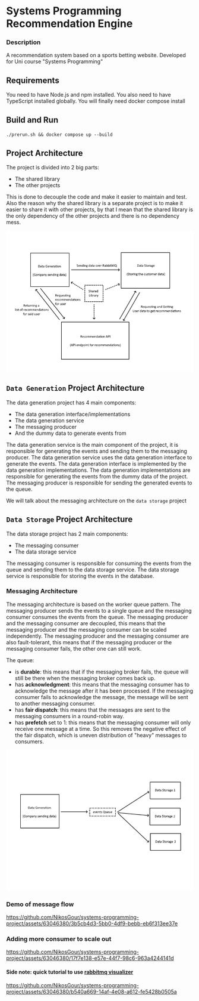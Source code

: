 # Systems Programming Recommendation Engine

### Description

A recommendation system based on a sports betting website. Developed for Uni course "Systems Programming"

## Requirements

You need to have Node.js and npm installed.
You also need to have TypeScript installed globally.
You will finally need docker compose install

## Build and Run

`./prerun.sh && docker compose up --build`

## Project Architecture

The project is divided into 2 big parts:
- The shared library
- The other projects

This is done to decouple the code and make it easier to maintain and test. Also the reason why the shared library is a separate project is to make it easier to share it with other projects, by that I mean that the shared library is the only dependency of the other projects and there is no dependency mess.

![pic](docs/architecture.png)

## `Data Generation` Project Architecture

The data generation project has 4 main components:
- The data generation interface/implementations
- The data generation service
- The messaging producer
- And the dummy data to generate events from

The data generation service is the main component of the project, it is responsible for generating the events and sending them to the messaging producer. The data generation service uses the data generation interface to generate the events. The data generation interface is implemented by the data generation implementations. The data generation implementations are responsible for generating the events from the dummy data of the project. The messaging producer is responsible for sending the generated events to the queue.

We will talk about the messaging architecture on the `data storage` project

## `Data Storage` Project Architecture

The data storage project has 2 main components:

- The messaging consumer
- The data storage service

The messaging consumer is responsible for consuming the events from the queue and sending them to the data storage service. The data storage service is responsible for storing the events in the database.

### Messaging Architecture

The messaging architecture is based on the worker queue pattern. The messaging producer sends the events to a single queue and the messaging consumer consumes the events from the queue. The messaging producer and the messaging consumer are decoupled, this means that the messaging producer and the messaging consumer can be scaled independently. The messaging producer and the messaging consumer are also fault-tolerant, this means that if the messaging producer or the messaging consumer fails, the other one can still work. 

The queue:
- is **durable**: this means that if the messaging broker fails, the queue will still be there when the messaging broker comes back up.
- has **acknowledgment**: this means that the messaging consumer has to acknowledge the message after it has been processed. If the messaging consumer fails to acknowledge the message, the message will be sent to another messaging consumer.
- has **fair dispatch**: this means that the messages are sent to the messaging consumers in a round-robin way.
- has **prefetch** set to 1: this means that the messaging consumer will only receive one message at a time. So this removes the negative effect of the fair dispatch, which is uneven distribution of "heavy" messages to consumers.


![pic](docs/messaging.png)

### Demo of message flow

https://github.com/NikosGour/systems-programming-project/assets/63046380/3b5cb4d3-5bb0-4df9-bebb-eb6f313ee37e

### Adding more consumer to scale out

https://github.com/NikosGour/systems-programming-project/assets/63046380/17f7e138-e57e-44f7-98c6-963a4244141d

#### Side note: quick tutorial to use [rabbitmq visualizer](https://jmcle.github.io/rabbitmq-visualizer/#)

https://github.com/NikosGour/systems-programming-project/assets/63046380/b540a669-14af-4e08-a612-fe5428b0505a

